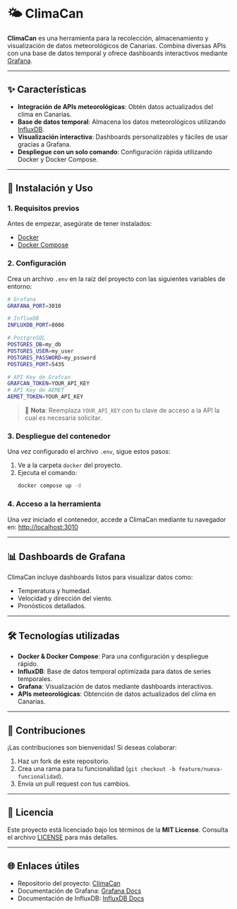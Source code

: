 
# 🌤️ ClimaCan

**ClimaCan** es una herramienta para la recolección, almacenamiento y visualización de datos meteorológicos de Canarias. Combina diversas APIs con una base de datos temporal y ofrece dashboards interactivos mediante [Grafana](https://grafana.com/).

---

## ✨ Características

- **Integración de APIs meteorológicas**: Obtén datos actualizados del clima en Canarias.
- **Base de datos temporal**: Almacena los datos meteorológicos utilizando [InfluxDB](https://www.influxdata.com/).
- **Visualización interactiva**: Dashboards personalizables y fáciles de usar gracias a Grafana.
- **Despliegue con un solo comando**: Configuración rápida utilizando Docker y Docker Compose.

---

## 🚀 Instalación y Uso

### 1. Requisitos previos
Antes de empezar, asegúrate de tener instalados:
- [Docker](https://www.docker.com/)
- [Docker Compose](https://docs.docker.com/compose/)

### 2. Configuración
Crea un archivo `.env` en la raíz del proyecto con las siguientes variables de entorno:

```bash
# Grafana
GRAFANA_PORT=3010

# InfluxDB
INFLUXDB_PORT=8086

# PostgreSQL
POSTGRES_DB=my_db
POSTGRES_USER=my_user
POSTGRES_PASSWORD=my_pssword
POSTGRES_PORT=5435

# API Key de Grafcan
GRAFCAN_TOKEN=YOUR_API_KEY
# API Key de AEMET
AEMET_TOKEN=YOUR_API_KEY
```

> 🔑 **Nota**: Reemplaza `YOUR_API_KEY` con tu clave de acceso a la API la cual es necesaria solicitar.

### 3. Despliegue del contenedor
Una vez configurado el archivo `.env`, sigue estos pasos:
1. Ve a la carpeta `docker` del proyecto.
2. Ejecuta el comando:
   ```bash
   docker compose up -d
   ```

### 4. Acceso a la herramienta
Una vez iniciado el contenedor, accede a ClimaCan mediante tu navegador en:
[http://localhost:3010](http://localhost:3010)

---

## 📊 Dashboards de Grafana

ClimaCan incluye dashboards listos para visualizar datos como:
- Temperatura y humedad.
- Velocidad y dirección del viento.
- Pronósticos detallados.

---

## 🛠️ Tecnologías utilizadas

- **Docker & Docker Compose**: Para una configuración y despliegue rápido.
- **InfluxDB**: Base de datos temporal optimizada para datos de series temporales.
- **Grafana**: Visualización de datos mediante dashboards interactivos.
- **APIs meteorológicas**: Obtención de datos actualizados del clima en Canarias.

---

## 🤝 Contribuciones

¡Las contribuciones son bienvenidas! Si deseas colaborar:
1. Haz un fork de este repositorio.
2. Crea una rama para tu funcionalidad (`git checkout -b feature/nueva-funcionalidad`).
3. Envía un pull request con tus cambios.

---

## 📜 Licencia

Este proyecto está licenciado bajo los términos de la **MIT License**. Consulta el archivo [LICENSE](LICENSE) para más detalles.

---

## 🌐 Enlaces útiles

- Repositorio del proyecto: [ClimaCan](https://github.com/TacoronteRiveroCristian/ClimaCan)
- Documentación de Grafana: [Grafana Docs](https://grafana.com/docs/)
- Documentación de InfluxDB: [InfluxDB Docs](https://docs.influxdata.com/)
